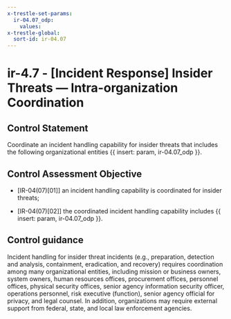 ```yaml
---
x-trestle-set-params:
  ir-04.07_odp:
    values:
x-trestle-global:
  sort-id: ir-04.07
---
```


# ir-4.7 - \[Incident Response\] Insider Threats — Intra-organization Coordination

## Control Statement

Coordinate an incident handling capability for insider threats that includes the following organizational entities {{ insert: param, ir-04.07_odp }}.

## Control Assessment Objective

- \[IR-04(07)[01]\] an incident handling capability is coordinated for insider threats;

- \[IR-04(07)[02]\] the coordinated incident handling capability includes {{ insert: param, ir-04.07_odp }}.

## Control guidance

Incident handling for insider threat incidents (e.g., preparation, detection and analysis, containment, eradication, and recovery) requires coordination among many organizational entities, including mission or business owners, system owners, human resources offices, procurement offices, personnel offices, physical security offices, senior agency information security officer, operations personnel, risk executive (function), senior agency official for privacy, and legal counsel. In addition, organizations may require external support from federal, state, and local law enforcement agencies.
